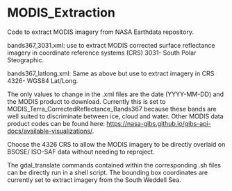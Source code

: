 # MODIS_Extraction
Code to extract MODIS imagery from NASA Earthdata repository. 

bands367_3031.xml: use to extract MODIS corrected surface reflectance imagery in coordinate reference systems (CRS) 3031- South Polar Steographic.

bands367_latlong.xml: Same as above but use to extract imagery in CRS 4326- WGS84 Lat/Long. 

The only values to change in the .xml files are the date (YYYY-MM-DD) and the MODIS product to download. Currently this is set to MODIS_Terra_CorrectedReflectance_Bands367 because these bands are well suited to discriminate between ice, cloud and water. Other MODIS data product codes can be found here: https://nasa-gibs.github.io/gibs-api-docs/available-visualizations/. 

Choose the 4326 CRS to allow the MODIS imagery to be directly overlaid on BSOSE/ ISO-SAF data without needing to reproject. 

The gdal_translate commands contained within the corresponding .sh files can be directly run in a shell script. The bounding box coordinates are currently set to extract imagery from the South Weddell Sea. 

